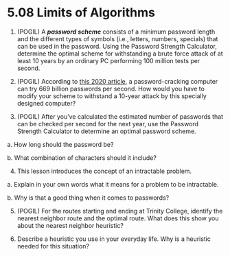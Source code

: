 # 5.08 Limits of Algorithms

1. (POGIL) A ***password scheme*** consists of a minimum password length and the different types of symbols (i.e., letters, numbers, specials) that can be used in the password. Using the Password Strength Calculator, determine the optimal scheme for withstanding a brute force attack of at least 10 years by an ordinary PC performing 100 million tests per second.

2. (POGIL) According to [this 2020 article](https://www.extremetech.com/extreme/316266-the-nvidia-rtx-3090-gpu-can-probably-crack-your-passwords), a password-cracking computer can try 669 billion passwords per second. How would you have to modify your scheme to withstand a 10-year attack by this specially designed computer?

3. (POGIL) After you’ve calculated the estimated number of passwords that can be checked per second for the next year, use the Password Strength Calculator to determine an optimal password scheme.

a. How long should the password be?

b. What combination of characters should it include?

4. This lesson introduces the concept of an intractable problem.

a. Explain in your own words what it means for a problem to be intractable.

b. Why is that a good thing when it comes to passwords?

5. (POGIL) For the routes starting and ending at Trinity College, identify the nearest neighbor route and the optimal route. What does this show you about the nearest neighbor heuristic?

6. Describe a heuristic you use in your everyday life. Why is a heuristic needed for this situation?
